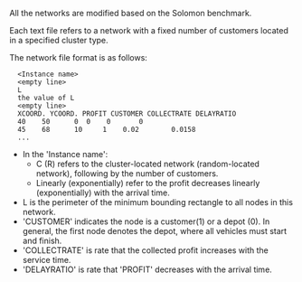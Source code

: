 All the networks are modified based on the Solomon benchmark. 

Each text file refers to a network with a fixed number of customers located in a specified cluster type.

The network file format is as follows:

  ```
    <Instance name>
    <empty line>
    L
    the value of L
    <empty line>
    XCOORD. YCOORD. PROFIT CUSTOMER COLLECTRATE DELAYRATIO
    40	  50	  0	 0	  0	      0	
    45	  68	  10	 1	  0.02	      0.0158	
    ...    
  ```
  
  - In the 'Instance name':
    - C (R) refers to the cluster-located network (random-located network), following by the number of customers.
    - Linearly (exponentially) refer to the profit decreases linearly (exponentially) with the arrival time.
  - L is the perimeter of the minimum bounding rectangle to all nodes in this network.
  - 'CUSTOMER' indicates the node is a customer(1) or a depot (0). In general, the first node denotes the depot, where all vehicles must start and finish. 
  - 'COLLECTRATE' is rate that the collected profit increases with the service time.
  - 'DELAYRATIO' is rate that 'PROFIT' decreases with the arrival time.
  

